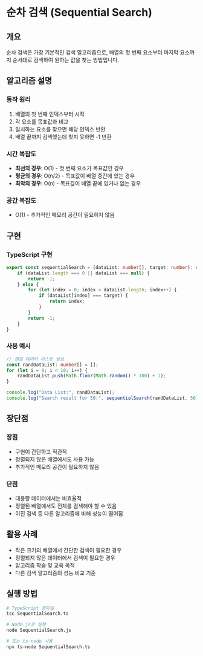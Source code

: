 # 순차 검색 (Sequential Search)

## 개요
순차 검색은 가장 기본적인 검색 알고리즘으로, 배열의 첫 번째 요소부터 마지막 요소까지 순서대로 검색하여 원하는 값을 찾는 방법입니다.

## 알고리즘 설명

### 동작 원리
1. 배열의 첫 번째 인덱스부터 시작
2. 각 요소를 목표값과 비교
3. 일치하는 요소를 찾으면 해당 인덱스 반환
4. 배열 끝까지 검색했는데 찾지 못하면 -1 반환

### 시간 복잡도
- **최선의 경우**: O(1) - 첫 번째 요소가 목표값인 경우
- **평균의 경우**: O(n/2) - 목표값이 배열 중간에 있는 경우
- **최악의 경우**: O(n) - 목표값이 배열 끝에 있거나 없는 경우

### 공간 복잡도
- O(1) - 추가적인 메모리 공간이 필요하지 않음

## 구현

### TypeScript 구현
```typescript
export const sequentialSearch = (dataList: number[], target: number): number => {
    if (dataList.length === 0 || dataList === null) {
        return -1;
    } else {
        for (let index = 0; index < dataList.length; index++) {
            if (dataList[index] === target) {
                return index;
            }
        }
        return -1;
    }
}
```

### 사용 예시
```typescript
// 랜덤 데이터 리스트 생성
const randDataList: number[] = [];
for (let i = 0; i < 10; i++) {
    randDataList.push(Math.floor(Math.random() * 100) + 1);
}

console.log("Data List:", randDataList);
console.log("Search result for 50:", sequentialSearch(randDataList, 50));
```

## 장단점

### 장점
- 구현이 간단하고 직관적
- 정렬되지 않은 배열에서도 사용 가능
- 추가적인 메모리 공간이 필요하지 않음

### 단점
- 대용량 데이터에서는 비효율적
- 정렬된 배열에서도 전체를 검색해야 할 수 있음
- 이진 검색 등 다른 알고리즘에 비해 성능이 떨어짐

## 활용 사례
- 작은 크기의 배열에서 간단한 검색이 필요한 경우
- 정렬되지 않은 데이터에서 검색이 필요한 경우
- 알고리즘 학습 및 교육 목적
- 다른 검색 알고리즘의 성능 비교 기준

## 실행 방법
```bash
# TypeScript 컴파일
tsc SequentialSearch.ts

# Node.js로 실행
node SequentialSearch.js

# 또는 ts-node 사용
npx ts-node SequentialSearch.ts
``` 
